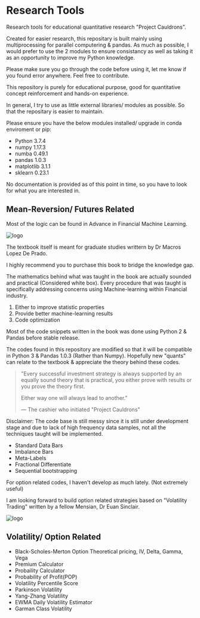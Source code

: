 # Research Tools

Research tools for educational quantitative research "Project Cauldrons".

Created for easier research, this repositary is built mainly using multiprocessing for parallel computering & pandas.
As much as possible, I would prefer to use the 2 modules to ensure consistancy as well as taking it as an opportunity to improve my Python knowledge.

Please make sure you go through the code before using it, let me know if you found error anywhere. Feel free to contribute.

This repository is purely for educational purpose, good for quantitative concept reinforcement and hands-on experience.

In general, I try to use as little external libraries/ modules as possible. So that the repositary is easier to maintain.

Please ensure you have the below modules installed/ upgrade in conda enviroment or pip:

* Python 3.7.4
* numpy 1.17.3
* numba 0.49.1
* pandas 1.0.3
* matplotlib 3.1.1
* sklearn 0.23.1

No documentation is provided as of this point in time, so you have to look for what you are interested in.

## Mean-Reversion/ Futures Related

Most of the logic can be found in Advance in Financial Machine Learning. 

![logo](https://media.wiley.com/product_data/coverImage300/89/11194820/1119482089.jpg)

The textbook itself is meant for graduate studies writtern by Dr Macros Lopez De Prado.

I highly recommend you to purchase this book to bridge the knowledge gap.

The mathematics behind what was taught in the book are actually sounded and practical (Considered white box).
Every procedure that was taught is specifically addressing concerns using Machine-learning within Financial industry.

1. Either to improve statistic properties
2. Provide better machine-learning results
3. Code optimization

Most of the code snippets written in the book was done using Python 2 & Pandas before stable release.

The codes found in this repository are modified so that it will be compatible in Python 3 & Pandas 1.0.3 (Rather than Numpy).
Hopefully new "quants" can relate to the textbook & appreciate the theory behind these codes.

> "Every successful investment strategy is always supported by an equally sound theory that is practical,
> you either prove with results or you prove the theory first.
>
> Either way one will always lead to another."
>
> &mdash; The cashier who initiated "Project Cauldrons"

Disclaimer: The code base is still messy since it is still under development stage and due to lack of high frequency data samples, not all the techniques taught will be implemented.

* Standard Data Bars
* Imbalance Bars
* Meta-Labels
* Fractional Differentiate
* Sequential bootstrapping

For option related codes, I haven't develop as much lately. (Not extremely useful) 

I am looking forward to build option related strategies based on "Volatility Trading" written by a fellow Mensian, Dr Euan Sinclair.

![logo](https://media.wiley.com/product_data/coverImage300/37/11183471/1118347137.jpg)

## Volatility/ Option Related

* Black-Scholes-Merton Option Theoretical pricing, IV, Delta, Gamma, Vega
* Premium Calculator
* Probaility Calculator
* Probability of Profit(POP)
* Volatility Percentile Score
* Parkinson Volatility
* Yang-Zhang Volatility
* EWMA Daily Volatility Estimator
* Garman Class Volatility


